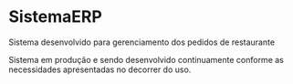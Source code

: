 # SistemaERP
Sistema desenvolvido para gerenciamento dos pedidos de restaurante

Sistema em produção e sendo desenvolvido continuamente conforme as necessidades apresentadas no decorrer do uso.
